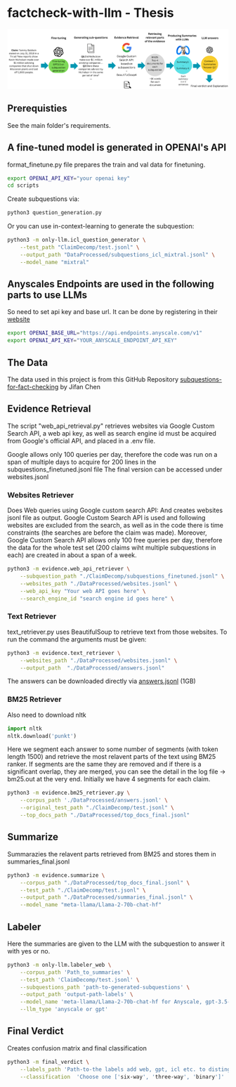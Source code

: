 # factcheck-with-llm - Thesis

![Pipeline with Web Retrieval](factcheck.png?raw=true "Pipeline")

## Prerequisties

See the main folder's requirements.

## A fine-tuned model is generated in OPENAI's API

format_finetune.py file prepares the train and val data for finetuning.

```bash
export OPENAI_API_KEY="your openai key"
cd scripts
```

Create subquestions via:

```bash
python3 question_generation.py
```

Or you can use in-context-learning to generate the subquestion:

```bash
python3 -m only-llm.icl_question_generator \
    --test_path "ClaimDecomp/test.jsonl" \
    --output_path "DataProcessed/subquestions_icl_mixtral.jsonl" \
    --model_name "mixtral"
```

## Anyscales Endpoints are used in the following parts to use LLMs

So need to set api key and base url. It can be done by registering in their [website](https://www.anyscale.com)

```bash
export OPENAI_BASE_URL="https://api.endpoints.anyscale.com/v1"
export OPENAI_API_KEY="YOUR_ANYSCALE_ENDPOINT_API_KEY"
```

## The Data

The data used in this project is from this GitHub Repository [subquestions-for-fact-checking](https://github.com/jifan-chen/subquestions-for-fact-checking) by Jifan Chen

## Evidence Retrieval

The script "web_api_retrieval.py" retrieves websites via Google Custom Search API, a web api key, as well as search engine id must be acquired from Google's official API, and placed in a .env file.

Google allows only 100 queries per day, therefore the code was run on a span of multiple days to acquire for 200 lines in the subquestions_finetuned.jsonl file
The final version can be accessed under websites.jsonl

### Websites Retriever

Does Web queries using Google custom search API:
And creates websites jsonl file as output.
Google Custom Search API is used and following websites are excluded from the search, as well as in the code
there is time constraints (the searches are before the claim was made). Moreover, Google Custom Search API allows only 100 free queries per day, therefore the data for the whole test set (200 claims wiht multiple subquestions in each) are created in about a span of a week.

```bash
python3 -m evidence.web_api_retriever \
    --subquestion_path "./ClaimDecomp/subquestions_finetuned.jsonl" \
    --websites_path "./DataProcessed/websites.jsonl" \
    --web_api_key "Your web API goes here" \
    --search_engine_id "search engine id goes here" \
```

### Text Retriever

text_retriever.py uses BeautifulSoup to retrieve text from those websites. To run the command the arguments must be given:

```bash
python3 -m evidence.text_retriever \
    --websites_path "./DataProcessed/websites.jsonl" \
    --output_path  "./DataProcessed/answers.jsonl"
```

The answers can be downloaded directly via [answers.jsonl](https://drive.google.com/file/d/1hyPoPh_fHpX23tH09O2w_uDrkz3GL79A/view?usp=share_link) (1GB)

### BM25 Retriever

Also need to download nltk

```python
import nltk
nltk.download('punkt')
```

Here we segment each answer to some number of segments (with token length 1500) and retrieve the most relavent parts of the text using BM25 ranker. If segments are the same they are removed and if there is a significant overlap, they are merged, you can see the detail in the log file -> bm25.out at the very end. Initially we have 4 segments for each claim.

```bash
python3 -m evidence.bm25_retriever.py \
    --corpus_path './DataProcessed/answers.jsonl' \
    --original_test_path "./ClaimDecomp/test.jsonl" \
    --top_docs_path "./DataProcessed/top_docs_final.jsonl"
```

## Summarize

Summarazies the relavent parts retrieved from BM25 and stores them in summaries_final.jsonl

```bash
python3 -m evidence.summarize \
    --corpus_path "./DataProcessed/top_docs_final.jsonl" \
    --test_path "./ClaimDecomp/test.jsonl" \
    --output_path "./DataProcessed/summaries_final.jsonl" \
    --model_name "meta-llama/Llama-2-70b-chat-hf"
```

## Labeler

Here the summaries are given to the LLM with the subquestion to answer it with yes or no.

```bash
python3 -m only-llm.labeler_web \
    --corpus_path 'Path_to_summaries' \
    --test_path 'ClaimDecomp/test.jsonl' \
    --subquestions_path 'path-to-generated-subquestions' \
    --output_path 'output-path-labels' \
    --model_name 'meta-llama/Llama-2-70b-chat-hf for Anyscale, gpt-3.5-turbo-0125 for GPT' \
    --llm_type 'anyscale or gpt'
```

## Final Verdict

Creates confusion matrix and final classification

```bash
python3 -m final_verdict \
    --labels_path 'Path-to-the labels add web, gpt, icl etc. to distinguish' \
    --classification  'Choose one ['six-way', 'three-way', 'binary']'
```
